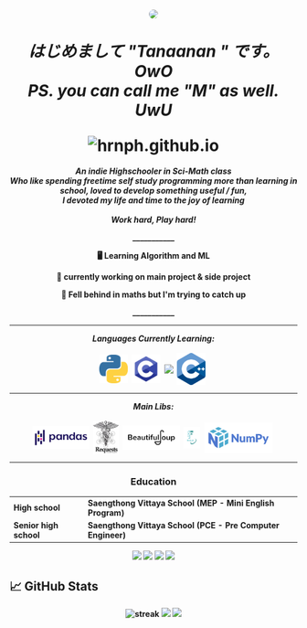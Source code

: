 <h1 align="center">

  <a href="url"><img src="https://cdn.discordapp.com/attachments/966606618835943494/974626121230483486/645863D5-3B9B-4FC1-B9D1-C55EE48B659E.jpg?fbclid=IwAR3T4x4P0HP_MV8pNkBc6S-aUUVOBkN5Xmo0gAFuPN7zBYFh0ov5-Wegt1A" height="auto" width="auto" style="border-radius:50%"></a>

  <b><i>はじめまして "Tanaanan " です。 OwO</i></br>
  <b><i>PS. you can call me "M" as well. UwU </i></b>
  

  <img src="https://komarev.com/ghpvc/?username=Tanaanan&label=Views&color=yellow&style=for-the-badge" alt="hrnph.github.io" />
  
</h1>


<p align="center">
  <em>
    An indie <b>Highschooler</b> in <b>Sci-Math</b> class <br>
    <b>Who like spending freetime self study programming more than learning in school,</b>
    loved to develop something useful / fun, 
    <br>I devoted my life and time to the joy of learning</br>
    <br><b>Work hard, Play hard!</b></br>
  </em>
</p>

<p align="center">___________</p>
<div align="center">
  
🖥️ Learning Algorithm and ML
  
🔭 currently working on main project & side project
  
🌱 Fell behind in maths but I'm trying to catch up 
  
</div>

<p align="center">___________</p>

<hr></hr>
<p align="center">
  <i><b>Languages Currently Learning:</b></i>
  <br><br>
  <img align="center" src="contents/languages/python.png" width="50px" />&nbsp;
  <img align="center" src="contents/languages/C.png" width="50px" />&nbsp;
  <img align="center" src="contents/languages/C#.jpg" width="50px" />&nbsp;
  <img align="center" src="contents/languages/C++.png" width="50px" />&nbsp;
</p>

<hr></hr>

<p align="center">
  <i><b>Main Libs:</b></i>
  <br><br>
  <img align="center" src="contents/tools/pandas.png" width="100px" />&nbsp;
  <img align="center" src="contents/tools/requests.png" width="45px" />&nbsp;
  <img align="center" src="contents/tools/bf4.png" width="100px" />&nbsp;
  <img align="center" src="contents/tools/fast.ai.png" width="30px" />&nbsp;
  <img align="center" src="contents/tools/numpy.png" width="120px" />&nbsp;
<hr>

<h3 align="center">Education</h3>
<table align="center">
  <tr>
    <td>High school</td>
    <td>Saengthong Vittaya School <b>(MEP - Mini English Program)</b></td>
  </tr>
  <tr>
    <td>Senior high school</td>
    <td>Saengthong Vittaya School  <b>(PCE - Pre Computer Engineer)</b></td>
  </tr>
<table>

<div align="center">

  [<img src="https://img.shields.io/badge/facebook-%231877F2.svg?&style=for-the-badge&logo=facebook&logoColor=white">](https://web.facebook.com/profile.php?id=100004500556669)
  [<img src="https://img.shields.io/badge/youtube-%23E4405F.svg?&style=for-the-badge&logo=youtube&logoColor=white">](https://github.com/Tanaanan)
  [<img src="https://img.shields.io/badge/twitter-%231DA1F2.svg?&style=for-the-badge&logo=twitter&logoColor=white">](https://github.com/Tanaanan)
  [<img src="https://img.shields.io/badge/Portfolio-%23000000.svg?&style=for-the-badge&logo=microsoft&logoColor=white">](https://github.com/Tanaanan) 

</div>


## 📈 GitHub Stats

<div align="center">
  
  <img src="http://github-readme-streak-stats.herokuapp.com?user=Tanaanan&theme=highcontrast" alt="streak"/>

  <img src="https://github-readme-stats.vercel.app/api?username=Tanaanan&count_private=true&show_icons=true&theme=vision-friendly-dark">
  
  <img src="https://github-readme-stats.vercel.app/api/top-langs/?username=Tanaanan&layout=compact&hide=html,css&theme=vision-friendly-dark">
  
   
</div>
